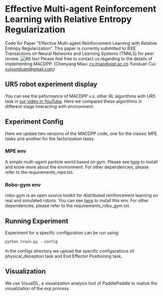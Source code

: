 # Effective Multi-agent Reinforcement Learning with Relative Entropy Regularization
Code for Paper "Effective Multi-agent Reinforcement Learning with Relative Entropy Regularization".
This paper is currently submitted to IEEE Transactions on Neural Networks and Learning Systems (TNNLS) for peer review.
![Alt text](image-1.png)
Please feel free to contact us regarding to the details of implementing MACDPP. (Chenyang Miao: cy.miao@siat.ac.cn Yunduan Cui: cuiyunduan@gmail.com)

## UR5 robot experiment display
You can see the peformance of MACDPP v.s. other RL algorithms with UR5 task in [our video in YouTube](https://www.youtube.com/watch?v=DhXboXt1pqU). Here we compared these algorithms in different stage interacting with environment.

## Experiment Config
Here we update two versions of the MACDPP code, one for the classic MPE tasks and another for the factorization tasks.
### MPE env
A simple multi-agent particle world based on gym. Please see [here](https://github.com/openai/multiagent-particle-envs) to install and know more about the environment.
For other dependencies, please refer to the requirements_mpe.txt.
### Robo-gym env
robo-gym is an open source toolkit for distributed reinforcement learning on real and simulated robots. You can see [here](https://github.com/jr-robotics/robo-gym) to install this env.
For other dependencies, please refer to the requirements_robo_gym.txt.
## Running Experiment
Experiment for a specific configuration can be run using:
``` python
python train.py --config
```
In the configs directory we upload the specific configurations of physical_deception task and End Effector Positioning task.

## Visualization
We use VisualDL, a visualization analysis tool of PaddlePaddle to realize the visualization of the exp process. 
